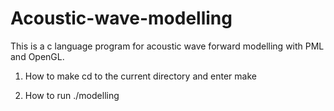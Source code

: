 # Acoustic-wave-modelling
This is a c language program for acoustic wave forward modelling with PML and OpenGL.

1. How to make
cd to the current directory and enter
make

2. How to run
./modelling

